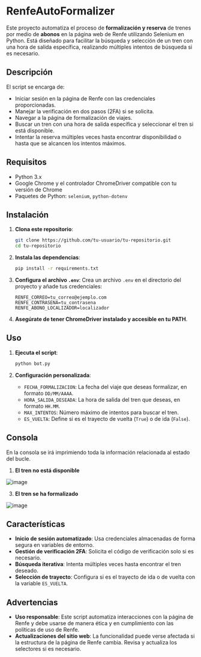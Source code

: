 # RenfeAutoFormalizer

Este proyecto automatiza el proceso de **formalización y reserva** de trenes por medio de **abonos** en la página web de Renfe utilizando Selenium en Python. Está diseñado para facilitar la búsqueda y selección de un tren con una hora de salida específica, realizando múltiples intentos de búsqueda si es necesario.

## Descripción

El script se encarga de:
- Iniciar sesión en la página de Renfe con las credenciales proporcionadas.
- Manejar la verificación en dos pasos (2FA) si se solicita.
- Navegar a la página de formalización de viajes.
- Buscar un tren con una hora de salida específica y seleccionar el tren si está disponible.
- Intentar la reserva múltiples veces hasta encontrar disponibilidad o hasta que se alcancen los intentos máximos.

## Requisitos

- Python 3.x
- Google Chrome y el controlador ChromeDriver compatible con tu versión de Chrome
- Paquetes de Python: `selenium`, `python-dotenv`

## Instalación

1. **Clona este repositorio**:
   ```bash
   git clone https://github.com/tu-usuario/tu-repositorio.git
   cd tu-repositorio
   ```

2. **Instala las dependencias**:
   ```bash
   pip install -r requirements.txt
   ```

3. **Configura el archivo `.env`**:
   Crea un archivo `.env` en el directorio del proyecto y añade tus credenciales:
   ```env
   RENFE_CORREO=tu_correo@ejemplo.com
   RENFE_CONTRASENA=tu_contrasena
   RENFE_ABONO_LOCALIZADOR=localizador
   ```

4. **Asegúrate de tener ChromeDriver instalado y accesible en tu PATH**.

## Uso

1. **Ejecuta el script**:
   ```bash
   python bot.py
   ```

2. **Configuración personalizada**:
   - `FECHA_FORMALIZACION`: La fecha del viaje que deseas formalizar, en formato `DD/MM/AAAA`.
   - `HORA_SALIDA_DESEADA`: La hora de salida del tren que deseas, en formato `HH.MM`.
   - `MAX_INTENTOS`: Número máximo de intentos para buscar el tren.
   - `ES_VUELTA`: Define si es el trayecto de vuelta (`True`) o de ida (`False`).
  
## Consola

En la consola se irá imprimiendo toda la información relacionada al estado del bucle.

1. **El tren no está disponible**
   
![image](https://github.com/user-attachments/assets/75b041cf-0c5c-4ebc-82a4-f0459743d5f2)

3. **El tren se ha formalizado**
   
![image](https://github.com/user-attachments/assets/b8b9a6c2-c3ff-47ff-92ab-f741a3b74048)

## Características

- **Inicio de sesión automatizado**: Usa credenciales almacenadas de forma segura en variables de entorno.
- **Gestión de verificación 2FA**: Solicita el código de verificación solo si es necesario.
- **Búsqueda iterativa**: Intenta múltiples veces hasta encontrar el tren deseado.
- **Selección de trayecto**: Configura si es el trayecto de ida o de vuelta con la variable `ES_VUELTA`.

## Advertencias

- **Uso responsable**: Este script automatiza interacciones con la página de Renfe y debe usarse de manera ética y en cumplimiento con las políticas de uso de Renfe.
- **Actualizaciones del sitio web**: La funcionalidad puede verse afectada si la estructura de la página de Renfe cambia. Revisa y actualiza los selectores si es necesario.
